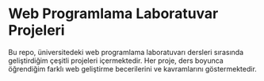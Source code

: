 # Web Programlama Laboratuvar Projeleri

Bu repo, üniversitedeki web programlama laboratuvarı dersleri sırasında geliştirdiğim çeşitli projeleri içermektedir. Her proje, ders boyunca öğrendiğim farklı web geliştirme becerilerini ve kavramlarını göstermektedir.

